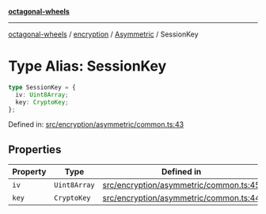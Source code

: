 [**octagonal-wheels**](../../../README.md)

***

[octagonal-wheels](../../../modules.md) / [encryption](../../README.md) / [Asymmetric](../README.md) / SessionKey

# Type Alias: SessionKey

```ts
type SessionKey = {
  iv: Uint8Array;
  key: CryptoKey;
};
```

Defined in: [src/encryption/asymmetric/common.ts:43](https://github.com/vrtmrz/octagonal-wheels/blob/main/src/encryption/asymmetric/common.ts#L43)

## Properties

| Property | Type | Defined in |
| ------ | ------ | ------ |
| <a id="iv"></a> `iv` | `Uint8Array` | [src/encryption/asymmetric/common.ts:45](https://github.com/vrtmrz/octagonal-wheels/blob/main/src/encryption/asymmetric/common.ts#L45) |
| <a id="key"></a> `key` | `CryptoKey` | [src/encryption/asymmetric/common.ts:44](https://github.com/vrtmrz/octagonal-wheels/blob/main/src/encryption/asymmetric/common.ts#L44) |
